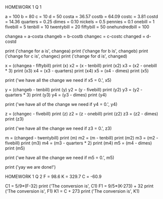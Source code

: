 HOMEWORK 1 Q 1

a = 100
b = 80
c = 10
d = 50
costa = 36.57
costb = 64.09
costc = 3.81
costd = 14.36
quarters = 0.25
dimes = 0.10
nickels = 0.5
pennies = 0.1
onebill = 1
fivebill = 5
tenbill = 10
twentybill = 20
fiftybill = 50 
onehundredbill = 100

changea = a-costa
changeb = b-costb
changec = c-costc
changed = d-costd


print ('change for a is', changea)
print ('change for b is', changeb)
print ('change for c is', changec)
print ('change for d is', changed)

x = (changea - fiftybill) 
print (x)
x2 = (x - tenbill)
print (x2)
x3 = (x2 - onebill * 3)
print (x3)
x4 = (x3 - quarters)
print (x4)
x5 = (x4 - dimes)
print (x5)

print ('we have all the change we need if x5 = 0.', x5)

y = (changeb - tenbill)
print (y)
y2 = (y - fivebill)
print (y2)
y3 = (y2 - quarters * 3)
print (y3)
y4 = (y3 - dimes)
print (y4)


print ('we have all of the change we need if y4 = 0.', y4)

z = (changec - fivebill)
print (z)
z2 = (z - onebill)
print (z2)
z3 = (z2 - dimes)
print (z3)

print ('we have all the change we need if z3 = 0.', z3)

m = (changed - twentybill)
print (m)
m2 = (m - tenbill)
print (m2)
m3 = (m2 - fivebill)
print (m3)
m4 = (m3 - quarters * 2)
print (m4)
m5 = (m4 - dimes)
print (m5)

print ('we have all the change we need if m5 = 0.', m5)

print ('yay we are done!')


HOMEWORK 1 Q 2
F = 98.6
K = 329.7
C = -60.9

C1 = 5/9*(F-32)
print ('The conversion is', C1)
F1 = 9/5*(K-273) + 32 
print ('The conversion is', F1)
K1 = C + 273
print ('The conversion is', K1)
